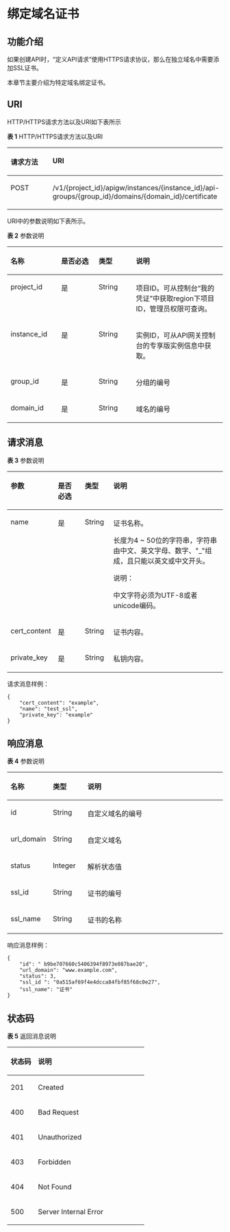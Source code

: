 # 绑定域名证书<a name="apig-phapi-180713156"></a>

## 功能介绍<a name="section5819630194117"></a>

如果创建API时，“定义API请求”使用HTTPS请求协议，那么在独立域名中需要添加SSL证书。

本章节主要介绍为特定域名绑定证书。

## URI<a name="section881973019417"></a>

HTTP/HTTPS请求方法以及URI如下表所示

**表 1**  HTTP/HTTPS请求方法以及URI

<a name="table773935944313"></a>
<table><thead align="left"><tr id="row10739259144317"><th class="cellrowborder" valign="top" width="20%" id="mcps1.2.3.1.1"><p id="p442710812449"><a name="p442710812449"></a><a name="p442710812449"></a>请求方法</p>
</th>
<th class="cellrowborder" valign="top" width="80%" id="mcps1.2.3.1.2"><p id="p1642778124420"><a name="p1642778124420"></a><a name="p1642778124420"></a>URI</p>
</th>
</tr>
</thead>
<tbody><tr id="row17739559204316"><td class="cellrowborder" valign="top" width="20%" headers="mcps1.2.3.1.1 "><p id="p10427198164415"><a name="p10427198164415"></a><a name="p10427198164415"></a>POST</p>
</td>
<td class="cellrowborder" valign="top" width="80%" headers="mcps1.2.3.1.2 "><p id="p104271789444"><a name="p104271789444"></a><a name="p104271789444"></a>/v1/{project_id}/apigw/instances/{instance_id}/api-groups/{group_id}/domains/{domain_id}/certificate</p>
</td>
</tr>
</tbody>
</table>

URI中的参数说明如下表所示。

**表 2**  参数说明

<a name="table339495"></a>
<table><thead align="left"><tr id="row19182484"><th class="cellrowborder" valign="top" width="23.46765323467653%" id="mcps1.2.5.1.1"><p id="p10277368"><a name="p10277368"></a><a name="p10277368"></a>名称</p>
</th>
<th class="cellrowborder" valign="top" width="17.348265173482652%" id="mcps1.2.5.1.2"><p id="p27160509"><a name="p27160509"></a><a name="p27160509"></a>是否必选</p>
</th>
<th class="cellrowborder" valign="top" width="17.348265173482652%" id="mcps1.2.5.1.3"><p id="p52517643"><a name="p52517643"></a><a name="p52517643"></a>类型</p>
</th>
<th class="cellrowborder" valign="top" width="41.835816418358164%" id="mcps1.2.5.1.4"><p id="p26070665"><a name="p26070665"></a><a name="p26070665"></a>说明</p>
</th>
</tr>
</thead>
<tbody><tr id="row1827901965516"><td class="cellrowborder" valign="top" width="23.46765323467653%" headers="mcps1.2.5.1.1 "><p id="p55878963"><a name="p55878963"></a><a name="p55878963"></a>project_id</p>
</td>
<td class="cellrowborder" valign="top" width="17.348265173482652%" headers="mcps1.2.5.1.2 "><p id="p29902160"><a name="p29902160"></a><a name="p29902160"></a>是</p>
</td>
<td class="cellrowborder" valign="top" width="17.348265173482652%" headers="mcps1.2.5.1.3 "><p id="p6155914"><a name="p6155914"></a><a name="p6155914"></a>String</p>
</td>
<td class="cellrowborder" valign="top" width="41.835816418358164%" headers="mcps1.2.5.1.4 "><p id="p28867016"><a name="p28867016"></a><a name="p28867016"></a>项目ID。可从控制台“我的凭证”中获取region下项目ID，管理员权限可查询。</p>
</td>
</tr>
<tr id="row166876181554"><td class="cellrowborder" valign="top" width="23.46765323467653%" headers="mcps1.2.5.1.1 "><p id="p1780913159538"><a name="p1780913159538"></a><a name="p1780913159538"></a>instance_id</p>
</td>
<td class="cellrowborder" valign="top" width="17.348265173482652%" headers="mcps1.2.5.1.2 "><p id="p9809215115310"><a name="p9809215115310"></a><a name="p9809215115310"></a>是</p>
</td>
<td class="cellrowborder" valign="top" width="17.348265173482652%" headers="mcps1.2.5.1.3 "><p id="p1280914152538"><a name="p1280914152538"></a><a name="p1280914152538"></a>String</p>
</td>
<td class="cellrowborder" valign="top" width="41.835816418358164%" headers="mcps1.2.5.1.4 "><p id="p1880914157537"><a name="p1880914157537"></a><a name="p1880914157537"></a>实例ID，可从API网关控制台的专享版实例信息中获取。</p>
</td>
</tr>
<tr id="row31349087"><td class="cellrowborder" valign="top" width="23.46765323467653%" headers="mcps1.2.5.1.1 "><p id="p56248118"><a name="p56248118"></a><a name="p56248118"></a>group_id</p>
</td>
<td class="cellrowborder" valign="top" width="17.348265173482652%" headers="mcps1.2.5.1.2 "><p id="p59803701"><a name="p59803701"></a><a name="p59803701"></a>是</p>
</td>
<td class="cellrowborder" valign="top" width="17.348265173482652%" headers="mcps1.2.5.1.3 "><p id="p12261637"><a name="p12261637"></a><a name="p12261637"></a>String</p>
</td>
<td class="cellrowborder" valign="top" width="41.835816418358164%" headers="mcps1.2.5.1.4 "><p id="p53668558"><a name="p53668558"></a><a name="p53668558"></a>分组的编号</p>
</td>
</tr>
<tr id="row67461856163611"><td class="cellrowborder" valign="top" width="23.46765323467653%" headers="mcps1.2.5.1.1 "><p id="p147479565365"><a name="p147479565365"></a><a name="p147479565365"></a>domain_id</p>
</td>
<td class="cellrowborder" valign="top" width="17.348265173482652%" headers="mcps1.2.5.1.2 "><p id="p153301010123713"><a name="p153301010123713"></a><a name="p153301010123713"></a>是</p>
</td>
<td class="cellrowborder" valign="top" width="17.348265173482652%" headers="mcps1.2.5.1.3 "><p id="p14330710143716"><a name="p14330710143716"></a><a name="p14330710143716"></a>String</p>
</td>
<td class="cellrowborder" valign="top" width="41.835816418358164%" headers="mcps1.2.5.1.4 "><p id="p9747195653615"><a name="p9747195653615"></a><a name="p9747195653615"></a>域名的编号</p>
</td>
</tr>
</tbody>
</table>

## 请求消息<a name="section1681914308419"></a>

**表 3**  参数说明

<a name="table2819133012418"></a>
<table><thead align="left"><tr id="row1879911301414"><th class="cellrowborder" valign="top" width="15.46154615461546%" id="mcps1.2.5.1.1"><p id="p19799163014416"><a name="p19799163014416"></a><a name="p19799163014416"></a>参数</p>
</th>
<th class="cellrowborder" valign="top" width="13.4013401340134%" id="mcps1.2.5.1.2"><p id="p17799930184111"><a name="p17799930184111"></a><a name="p17799930184111"></a>是否必选</p>
</th>
<th class="cellrowborder" valign="top" width="13.4013401340134%" id="mcps1.2.5.1.3"><p id="p0799930174117"><a name="p0799930174117"></a><a name="p0799930174117"></a>类型</p>
</th>
<th class="cellrowborder" valign="top" width="57.73577357735774%" id="mcps1.2.5.1.4"><p id="p1079953034114"><a name="p1079953034114"></a><a name="p1079953034114"></a>说明</p>
</th>
</tr>
</thead>
<tbody><tr id="row10799530204120"><td class="cellrowborder" valign="top" width="15.46154615461546%" headers="mcps1.2.5.1.1 "><p id="p177999309417"><a name="p177999309417"></a><a name="p177999309417"></a>name</p>
</td>
<td class="cellrowborder" valign="top" width="13.4013401340134%" headers="mcps1.2.5.1.2 "><p id="p4799153015411"><a name="p4799153015411"></a><a name="p4799153015411"></a>是</p>
</td>
<td class="cellrowborder" valign="top" width="13.4013401340134%" headers="mcps1.2.5.1.3 "><p id="p8799113094114"><a name="p8799113094114"></a><a name="p8799113094114"></a>String</p>
</td>
<td class="cellrowborder" valign="top" width="57.73577357735774%" headers="mcps1.2.5.1.4 "><p id="p948883074219"><a name="p948883074219"></a><a name="p948883074219"></a>证书名称。</p>
<p id="p1471110513547"><a name="p1471110513547"></a><a name="p1471110513547"></a>长度为4 ~ 50位的字符串，字符串由中文、英文字母、数字、"_"组成，且只能以英文或中文开头。</p>
<div class="note" id="note15331931175"><a name="note15331931175"></a><a name="note15331931175"></a><span class="notetitle"> 说明： </span><div class="notebody"><p id="p1833153875"><a name="p1833153875"></a><a name="p1833153875"></a>中文字符必须为UTF-8或者unicode编码。</p>
</div></div>
</td>
</tr>
<tr id="row3799123014411"><td class="cellrowborder" valign="top" width="15.46154615461546%" headers="mcps1.2.5.1.1 "><p id="p0799193019417"><a name="p0799193019417"></a><a name="p0799193019417"></a>cert_content</p>
</td>
<td class="cellrowborder" valign="top" width="13.4013401340134%" headers="mcps1.2.5.1.2 "><p id="p197994309418"><a name="p197994309418"></a><a name="p197994309418"></a>是</p>
</td>
<td class="cellrowborder" valign="top" width="13.4013401340134%" headers="mcps1.2.5.1.3 "><p id="p1779910304414"><a name="p1779910304414"></a><a name="p1779910304414"></a>String</p>
</td>
<td class="cellrowborder" valign="top" width="57.73577357735774%" headers="mcps1.2.5.1.4 "><p id="p579933024118"><a name="p579933024118"></a><a name="p579933024118"></a>证书内容。</p>
</td>
</tr>
<tr id="row13799330124117"><td class="cellrowborder" valign="top" width="15.46154615461546%" headers="mcps1.2.5.1.1 "><p id="p479983074111"><a name="p479983074111"></a><a name="p479983074111"></a>private_key</p>
</td>
<td class="cellrowborder" valign="top" width="13.4013401340134%" headers="mcps1.2.5.1.2 "><p id="p27991530114111"><a name="p27991530114111"></a><a name="p27991530114111"></a>是</p>
</td>
<td class="cellrowborder" valign="top" width="13.4013401340134%" headers="mcps1.2.5.1.3 "><p id="p2079910304412"><a name="p2079910304412"></a><a name="p2079910304412"></a>String</p>
</td>
<td class="cellrowborder" valign="top" width="57.73577357735774%" headers="mcps1.2.5.1.4 "><p id="p13799730104112"><a name="p13799730104112"></a><a name="p13799730104112"></a>私钥内容。</p>
</td>
</tr>
</tbody>
</table>

请求消息样例：

```
{
	"cert_content": "example",
	"name": "test_ssl",
	"private_key": "example"
}
```

## 响应消息<a name="section1583533015411"></a>

**表 4**  参数说明

<a name="table178351830144116"></a>
<table><thead align="left"><tr id="row14799153017414"><th class="cellrowborder" valign="top" width="18.18%" id="mcps1.2.4.1.1"><p id="p18799133011416"><a name="p18799133011416"></a><a name="p18799133011416"></a>名称</p>
</th>
<th class="cellrowborder" valign="top" width="16.16%" id="mcps1.2.4.1.2"><p id="p279903013414"><a name="p279903013414"></a><a name="p279903013414"></a>类型</p>
</th>
<th class="cellrowborder" valign="top" width="65.66%" id="mcps1.2.4.1.3"><p id="p679993010416"><a name="p679993010416"></a><a name="p679993010416"></a>说明</p>
</th>
</tr>
</thead>
<tbody><tr id="row3799113014417"><td class="cellrowborder" valign="top" width="18.18%" headers="mcps1.2.4.1.1 "><p id="p2799530194111"><a name="p2799530194111"></a><a name="p2799530194111"></a>id</p>
</td>
<td class="cellrowborder" valign="top" width="16.16%" headers="mcps1.2.4.1.2 "><p id="p37991530184114"><a name="p37991530184114"></a><a name="p37991530184114"></a>String</p>
</td>
<td class="cellrowborder" valign="top" width="65.66%" headers="mcps1.2.4.1.3 "><p id="p15799203014414"><a name="p15799203014414"></a><a name="p15799203014414"></a>自定义域名的编号</p>
</td>
</tr>
<tr id="row8799143015416"><td class="cellrowborder" valign="top" width="18.18%" headers="mcps1.2.4.1.1 "><p id="p9799103011416"><a name="p9799103011416"></a><a name="p9799103011416"></a>url_domain</p>
</td>
<td class="cellrowborder" valign="top" width="16.16%" headers="mcps1.2.4.1.2 "><p id="p479943064119"><a name="p479943064119"></a><a name="p479943064119"></a>String</p>
</td>
<td class="cellrowborder" valign="top" width="65.66%" headers="mcps1.2.4.1.3 "><p id="p1779913016410"><a name="p1779913016410"></a><a name="p1779913016410"></a>自定义域名</p>
</td>
</tr>
<tr id="row27991830124111"><td class="cellrowborder" valign="top" width="18.18%" headers="mcps1.2.4.1.1 "><p id="p47991130184118"><a name="p47991130184118"></a><a name="p47991130184118"></a>status</p>
</td>
<td class="cellrowborder" valign="top" width="16.16%" headers="mcps1.2.4.1.2 "><p id="p67991430114113"><a name="p67991430114113"></a><a name="p67991430114113"></a>Integer</p>
</td>
<td class="cellrowborder" valign="top" width="65.66%" headers="mcps1.2.4.1.3 "><p id="p1979915302419"><a name="p1979915302419"></a><a name="p1979915302419"></a>解析状态值</p>
</td>
</tr>
<tr id="row179913034114"><td class="cellrowborder" valign="top" width="18.18%" headers="mcps1.2.4.1.1 "><p id="p1179903094117"><a name="p1179903094117"></a><a name="p1179903094117"></a>ssl_id</p>
</td>
<td class="cellrowborder" valign="top" width="16.16%" headers="mcps1.2.4.1.2 "><p id="p1979993013416"><a name="p1979993013416"></a><a name="p1979993013416"></a>String</p>
</td>
<td class="cellrowborder" valign="top" width="65.66%" headers="mcps1.2.4.1.3 "><p id="p1679983012413"><a name="p1679983012413"></a><a name="p1679983012413"></a>证书的编号</p>
</td>
</tr>
<tr id="row17799730134117"><td class="cellrowborder" valign="top" width="18.18%" headers="mcps1.2.4.1.1 "><p id="p8799193015410"><a name="p8799193015410"></a><a name="p8799193015410"></a>ssl_name</p>
</td>
<td class="cellrowborder" valign="top" width="16.16%" headers="mcps1.2.4.1.2 "><p id="p6799430144112"><a name="p6799430144112"></a><a name="p6799430144112"></a>String</p>
</td>
<td class="cellrowborder" valign="top" width="65.66%" headers="mcps1.2.4.1.3 "><p id="p779903014419"><a name="p779903014419"></a><a name="p779903014419"></a>证书的名称</p>
</td>
</tr>
</tbody>
</table>

响应消息样例：

```
{
	"id": " b9be707660c5406394f8973e087bae20",
	"url_domain": "www.example.com",
	"status": 3,
	"ssl_id ": "0a515af69f4e4dcca84fbf85f68c0e27",
	"ssl_name": "证书"
}
```

## 状态码<a name="section2083573084114"></a>

**表 5**  返回消息说明

<a name="table1083533064119"></a>
<table><thead align="left"><tr id="row879916303414"><th class="cellrowborder" valign="top" width="20%" id="mcps1.2.3.1.1"><p id="p1979933014119"><a name="p1979933014119"></a><a name="p1979933014119"></a>状态码</p>
</th>
<th class="cellrowborder" valign="top" width="80%" id="mcps1.2.3.1.2"><p id="p9799153064112"><a name="p9799153064112"></a><a name="p9799153064112"></a>说明</p>
</th>
</tr>
</thead>
<tbody><tr id="row1179918309413"><td class="cellrowborder" valign="top" width="20%" headers="mcps1.2.3.1.1 "><p id="p0799163011418"><a name="p0799163011418"></a><a name="p0799163011418"></a>201</p>
</td>
<td class="cellrowborder" valign="top" width="80%" headers="mcps1.2.3.1.2 "><p id="p948803015424"><a name="p948803015424"></a><a name="p948803015424"></a>Created</p>
</td>
</tr>
<tr id="row0799133014117"><td class="cellrowborder" valign="top" width="20%" headers="mcps1.2.3.1.1 "><p id="p1179993034116"><a name="p1179993034116"></a><a name="p1179993034116"></a>400</p>
</td>
<td class="cellrowborder" valign="top" width="80%" headers="mcps1.2.3.1.2 "><p id="p164881130154211"><a name="p164881130154211"></a><a name="p164881130154211"></a>Bad Request</p>
</td>
</tr>
<tr id="row1879983011414"><td class="cellrowborder" valign="top" width="20%" headers="mcps1.2.3.1.1 "><p id="p15799230134110"><a name="p15799230134110"></a><a name="p15799230134110"></a>401</p>
</td>
<td class="cellrowborder" valign="top" width="80%" headers="mcps1.2.3.1.2 "><p id="p1848810308429"><a name="p1848810308429"></a><a name="p1848810308429"></a>Unauthorized</p>
</td>
</tr>
<tr id="row8799143014412"><td class="cellrowborder" valign="top" width="20%" headers="mcps1.2.3.1.1 "><p id="p19799630144115"><a name="p19799630144115"></a><a name="p19799630144115"></a>403</p>
</td>
<td class="cellrowborder" valign="top" width="80%" headers="mcps1.2.3.1.2 "><p id="p10488193018426"><a name="p10488193018426"></a><a name="p10488193018426"></a>Forbidden</p>
</td>
</tr>
<tr id="row2799113015413"><td class="cellrowborder" valign="top" width="20%" headers="mcps1.2.3.1.1 "><p id="p167991530204113"><a name="p167991530204113"></a><a name="p167991530204113"></a>404</p>
</td>
<td class="cellrowborder" valign="top" width="80%" headers="mcps1.2.3.1.2 "><p id="p4488103094212"><a name="p4488103094212"></a><a name="p4488103094212"></a>Not Found</p>
</td>
</tr>
<tr id="row67991330154113"><td class="cellrowborder" valign="top" width="20%" headers="mcps1.2.3.1.1 "><p id="p57999309411"><a name="p57999309411"></a><a name="p57999309411"></a>500</p>
</td>
<td class="cellrowborder" valign="top" width="80%" headers="mcps1.2.3.1.2 "><p id="p048813014216"><a name="p048813014216"></a><a name="p048813014216"></a>Server Internal Error</p>
</td>
</tr>
</tbody>
</table>

